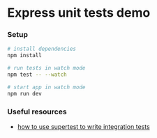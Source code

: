 # Express unit tests demo

### Setup

```sh
# install dependencies
npm install

# run tests in watch mode
npm test -- --watch

# start app in watch mode
npm run dev
```

### Useful resources
- [how to use supertest to write integration tests](https://glebbahmutov.com/blog/how-to-correctly-unit-test-express-server/)